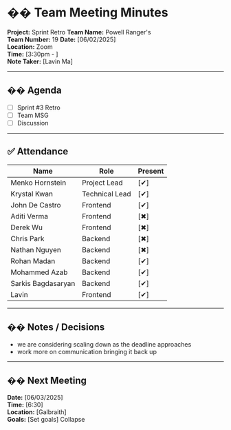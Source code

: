 # �� Team Meeting Minutes

**Project:** Sprint Retro
**Team Name:** Powell Ranger's  
**Team Number:** 19
**Date:** [06/02/2025]  
**Location:** Zoom  
**Time:** [3:30pm - ]  
**Note Taker:** [Lavin Ma]  

---

## �� Agenda
- [ ]  Sprint #3 Retro
- [ ]  Team MSG
- [ ]  Discussion

---

## ✅ Attendance
| Name              | Role                     | Present |
|-------------------|--------------------------|---------|
| Menko Hornstein   | Project Lead             | [✔]  |
| Krystal Kwan      | Technical Lead           | [✔]  |
| John De Castro    | Frontend                 | [✔]  |
| Aditi Verma       | Frontend                 | [✖]  |
| Derek Wu          | Frontend                 | [✖]  |
| Chris Park        | Backend                  | [✖]  |
| Nathan Nguyen     | Backend                  | [✖]  |
| Rohan Madan       | Backend                  | [✔]  |
| Mohammed Azab     | Backend                  | [✔]  |
| Sarkis Bagdasaryan| Backend                  | [✔]  |
| Lavin             | Frontend                 | [✔]  |


---

## �� Notes / Decisions
- we are considering scaling down as the deadline approaches
- work more on communication bringing it back up

---

## �� Next Meeting
**Date:** [06/03/2025]  
**Time:** [6:30]  
**Location:** [Galbraith]  
**Goals:** [Set goals]
Collapse









